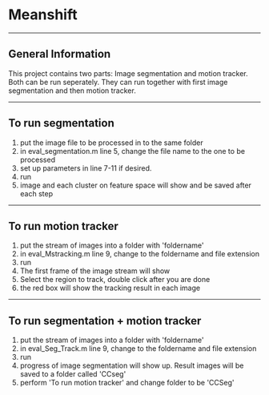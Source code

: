 # Meanshift
--------------------
General Information
--------------------
This project contains two parts: Image segmentation and motion tracker.
Both can be run seperately. They can run together with first image segmentation and then motion tracker. 

--------------------
To run segmentation
--------------------
1. put the image file to be processed in to the same folder
2. in eval_segmentation.m line 5, change the file name to the one to be processed
3. set up parameters in line 7-11 if desired.
4. run
5. image and each cluster on feature space will show and be saved after each step

 
--------------------
To run motion tracker
--------------------
1. put the stream of images into a folder with 'foldername'
2. in eval_Mstracking.m line 9, change to the foldername and file extension
3. run
4. The first frame of the image stream will show
5. Select the region to track, double click after you are done
6. the red box will show the tracking result in each image 


--------------------
To run segmentation + motion tracker
--------------------
1. put the stream of images into a folder with 'foldername'
2. in eval_Seg_Track.m line 9, change to the foldername and file extension
3. run
4. progress of image segmentation will show up. Result images will be saved to a folder called 'CCseg'
5. perform 'To run motion tracker' and change folder to be 'CCSeg'
